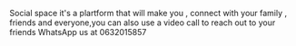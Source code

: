 Social space it's a plartform that will make you , connect with your family , friends and everyone,you can also use a video call to reach out to your friends WhatsApp us at 0632015857
